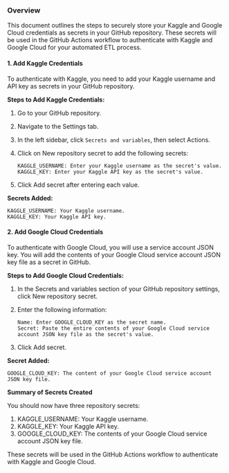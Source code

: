 ### **Overview**

This document outlines the steps to securely store your Kaggle and Google Cloud credentials as secrets in your GitHub repository. These secrets will be used in the GitHub Actions workflow to authenticate with Kaggle and Google Cloud for your automated ETL process.

#### **1. Add Kaggle Credentials**

To authenticate with Kaggle, you need to add your Kaggle username and API key as secrets in your GitHub repository.

**Steps to Add Kaggle Credentials:**

1. Go to your GitHub repository.

2. Navigate to the Settings tab.

3. In the left sidebar, click `Secrets and variables`, then select Actions.

4. Click on New repository secret to add the following secrets:
   
    ```
    KAGGLE_USERNAME: Enter your Kaggle username as the secret's value.
    KAGGLE_KEY: Enter your Kaggle API key as the secret's value.
    ```

6. Click Add secret after entering each value.

**Secrets Added:**

    KAGGLE_USERNAME: Your Kaggle username.
    KAGGLE_KEY: Your Kaggle API key.

#### **2. Add Google Cloud Credentials**

To authenticate with Google Cloud, you will use a service account JSON key. You will add the contents of your Google Cloud service account JSON key file as a secret in GitHub.

**Steps to Add Google Cloud Credentials:**

1. In the Secrets and variables section of your GitHub repository settings, click New repository secret.

2. Enter the following information:
   
    ```
    Name: Enter GOOGLE_CLOUD_KEY as the secret name.
    Secret: Paste the entire contents of your Google Cloud service account JSON key file as the secret's value.
    ```
    
4. Click Add secret.

**Secret Added:**

    GOOGLE_CLOUD_KEY: The content of your Google Cloud service account JSON key file.

**Summary of Secrets Created**

You should now have three repository secrets:

1. KAGGLE_USERNAME: Your Kaggle username.
2. KAGGLE_KEY: Your Kaggle API key.
3. GOOGLE_CLOUD_KEY: The contents of your Google Cloud service account JSON key file.

These secrets will be used in the GitHub Actions workflow to authenticate with Kaggle and Google Cloud.

